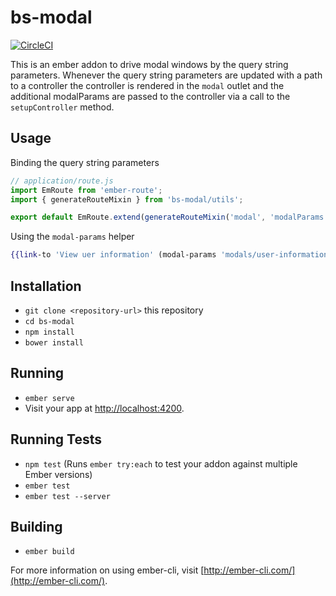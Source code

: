 # bs-modal

[![CircleCI](https://circleci.com/gh/cohitre/bs-modal.svg?style=svg)](https://circleci.com/gh/cohitre/bs-modal)

This is an ember addon to drive modal windows by the query string parameters.
Whenever the query string parameters are updated with a path to a controller the
controller is rendered in the `modal` outlet and the additional modalParams are
passed to the controller via a call to the `setupController` method.

## Usage

Binding the query string parameters

```javascript
// application/route.js
import EmRoute from 'ember-route';
import { generateRouteMixin } from 'bs-modal/utils';

export default EmRoute.extend(generateRouteMixin('modal', 'modalParams'), {});
```

Using the `modal-params` helper

```hbs
{{link-to 'View uer information' (modal-params 'modals/user-information' userId=model.id) class="btn btn-sm grey-300"}}
```

## Installation

* `git clone <repository-url>` this repository
* `cd bs-modal`
* `npm install`
* `bower install`

## Running

* `ember serve`
* Visit your app at [http://localhost:4200](http://localhost:4200).

## Running Tests

* `npm test` (Runs `ember try:each` to test your addon against multiple Ember versions)
* `ember test`
* `ember test --server`

## Building

* `ember build`

For more information on using ember-cli, visit [http://ember-cli.com/](http://ember-cli.com/).
